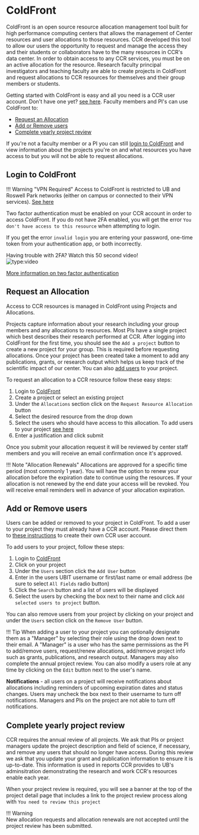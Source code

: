 # ColdFront

ColdFront is an open source resource allocation management tool built for high
performance computing centers that allows the management of Center resources
and user allocations to those resources.  CCR developed this tool to allow our
users the opportunity to request and manage the access they and their students
or collaborators have to the many resources in CCR's data center.  In order to
obtain access to any CCR services, you must be on an active allocation for the
resource.  Research faculty principal investigators and teaching faculty are
able to create projects in ColdFront and request allocations to CCR resources
for themselves and their group members or students.  

Getting started with ColdFront is easy and all you need is a CCR user account.
Don't have one yet? [see here](../getting-access.md). Faculty members and PI's
can use ColdFront to:

- [Request an Allocation](#request-an-allocation)
- [Add or Remove users](#add-or-remove-users)
- [Complete yearly project review](#complete-yearly-project-review)

If you're not a faculty member or a PI you can still [login to
ColdFront](https://coldfront.ccr.buffalo.edu) and view information about the
projects you're on and what resources you have access to but you will not be
able to request allocations.

## Login to ColdFront    

!!! Warning "VPN Required"
    Access to ColdFront is restricted to UB and Roswell Park networks
    (either on campus or connected to their VPN services). [See here](../getting-access.md#vpn-access)

Two factor authentication must be enabled on your CCR account in order to access ColdFront.  If you do not have 2FA enabled, you will get the error ``You don't have access to this resource`` when attempting to login.  

If you get the error ``invalid login`` you are entering your password, one-time token from your authentication app, or both incorrectly.  

Having trouble with 2FA?  Watch this 50 second video!  
![type:video](https://www.youtube.com/embed/7DcoWk57mKg)

[More information on two factor authentication](../2fa.md)  


## Request an Allocation

Access to CCR resources is managed in ColdFront using Projects and Allocations.

Projects capture information about your research including your group members
and any allocations to resources. Most PIs have a single project which best
describes their research performed at CCR. After logging into ColdFront for the
first time, you should see the `Add a project` button to create a new project
for your group.  This is required before requesting allocations. Once your
project has been created take a moment to add any publications, grants, or
research output which helps us keep track of the scientific impact of our
center. You can also [add users](#add-or-remove-users) to your project.

To request an allocation to a CCR resource follow these easy steps:

1. Login to [ColdFront](https://coldfront.ccr.buffalo.edu)
2. Create a project or select an existing project
3. Under the `Allocations` section click on the `Request Resource Allocation` button
4. Select the desired resource from the drop down
5. Select the users who should have access to this allocation. To add users to your project [see here](#add-or-remove-users)
6. Enter a justification and click submit

Once you submit your allocation request it will be reviewed by center staff
members and you will receive an email confirmation once it's approved.

!!! Note "Allocation Renewals"
    Allocations are approved for a specific time period (most commonly 1 year).
    You will have the option to renew your allocation before the expiration
    date to continue using the resources. If your allocation is not renewed by
    the end date your access will be revoked.  You will receive email reminders
    well in advance of your allocation expiration.

## Add or Remove users

Users can be added or removed to your project in ColdFront. To add a user to
your project they must already have a CCR account. Please direct them to [these
instructions](../getting-access.md) to create their own CCR user account.

To add users to your project, follow these steps:

1. Login to [ColdFront](https://coldfront.ccr.buffalo.edu)
2. Click on your project
3. Under the `Users` section click the `Add User` button
4. Enter in the users UBIT username or first/last name or email address (be sure to select `All Fields` radio button)
5. Click the `Search` button and a list of users will be displayed
6. Select the users by checking the box next to their name and click `Add selected users to project` button.

You can also remove users from your project by clicking on your project and
under the `Users` section click on the `Remove User` button.

!!! Tip
    When adding a user to your project you can optionally designate them as a
    "Manager" by selecting their role using the drop down next to their email.
    A "Manager" is a user who has the same permissions as the PI to add/remove
    users, request/renew allocations, add/remove project info such as grants,
    publications, and research output.  Managers may also complete the annual
    project review. You can also modify a users role at any time by clicking on
    the `Edit` button next to the user's name.

**Notifications** - all users on a project will receive notifications about
allocations including reminders of upcoming expiration dates and status
changes.  Users may uncheck the box next to their username to turn off
notifications.  Managers and PIs on the project are not able to turn off
notifications.  

## Complete yearly project review

CCR requires the annual review of all projects.  We ask that PIs or project
managers update the project description and field of science, if necessary, and
remove any users that should no longer have access.  During this review we ask
that you update your grant and publication information to ensure it is
up-to-date. This information is used in reports CCR provides to UB's
adminsitration demonstrating the research and work CCR's resources enable each
year.

When your project review is required, you will see a banner at the top of the
project detail page that includes a link to the project review process along
with `You need to review this project`

!!! Warning  
    New allocation requests and allocation renewals are not accepted until the project review has been submitted.  

